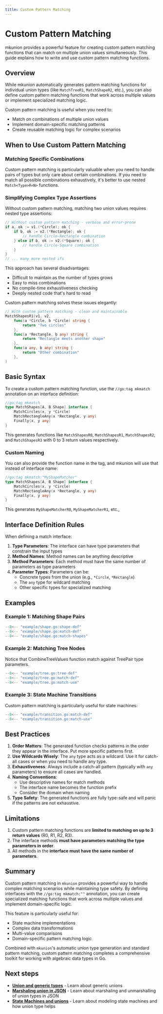 ```yaml
---
title: Custom Pattern Matching
---
```

# Custom Pattern Matching

mkunion provides a powerful feature for creating custom pattern matching functions that can match on multiple union values simultaneously. This guide explains how to write and use custom pattern matching functions.

## Overview

While mkunion automatically generates pattern matching functions for individual union types (like `MatchTreeR1`, `MatchShapeR2`, etc.), you can also define custom pattern matching functions that work across multiple values or implement specialized matching logic.

Custom pattern matching is useful when you need to:
- Match on combinations of multiple union values
- Implement domain-specific matching patterns
- Create reusable matching logic for complex scenarios

## When to Use Custom Pattern Matching

### Matching Specific Combinations
Custom pattern matching is particularly valuable when you need to handle pairs of types but only care about certain combinations. If you need to match all possible combinations exhaustively, it's better to use nested `Match<Type>R<N>` functions.

### Simplifying Complex Type Assertions
Without custom pattern matching, matching two union values requires nested type assertions:

```go
// Without custom pattern matching - verbose and error-prone
if a, ok := v1.(*Circle); ok {
    if b, ok := v2.(*Rectangle); ok {
        // handle Circle-Rectangle combination
    } else if b, ok := v2.(*Square); ok {
        // handle Circle-Square combination
    }
}
// ... many more nested ifs
```

This approach has several disadvantages:
- Difficult to maintain as the number of types grows
- Easy to miss combinations
- No compile-time exhaustiveness checking
- Deeply nested code that's hard to read

Custom pattern matching solves these issues elegantly:

```go
// With custom pattern matching - clean and maintainable
MatchShapesR1(v1, v2,
    func(a *Circle, b *Circle) string { 
        return "Two circles" 
    },
    func(a *Rectangle, b any) string { 
        return "Rectangle meets another shape" 
    },
    func(a any, b any) string { 
        return "Other combination" 
    },
)
```

## Basic Syntax

To create a custom pattern matching function, use the `//go:tag mkmatch` annotation on an interface definition:

```go
//go:tag mkmatch
type MatchShapes[A, B Shape] interface {
    MatchCircles(x, y *Circle)
    MatchRectangleAny(x *Rectangle, y any)
    Finally(x, y any)
}
```

This generates functions like `MatchShapesR0`, `MatchShapesR1`, `MatchShapesR2`, and `MatchShapesR3` with 0 to 3 return values respectively.

### Custom Naming

You can also provide the function name in the tag, and mkunion will use that instead of interface name:

```go
//go:tag mkmatch:"MyShapeMatcher"
type MatchShapes[A, B Shape] interface {
    MatchCircles(x, y *Circle)
    MatchRectangleAny(x *Rectangle, y any)
    Finally(x, y any)
}
```

This generates `MyShapeMatcherR0`, `MyShapeMatcherR1`, etc., 

## Interface Definition Rules

When defining a match interface:

1. **Type Parameters**: The interface can have type parameters that constrain the input types
2. **Method Names**: Method names can be anything descriptive
3. **Method Parameters**: Each method must have the same number of parameters as type parameters
4. **Parameter Types**: Parameters can be:
   - Concrete types from the union (e.g., `*Circle`, `*Rectangle`)
   - The `any` type for wildcard matching
   - Other specific types for specialized matching

## Examples

### Example 1: Matching Shape Pairs

```go title="example/shape.go"
--8<-- "example/shape.go:shape-def"
--8<-- "example/shape.go:match-def"
--8<-- "example/shape.go:match-shapes"
```

### Example 2: Matching Tree Nodes

Notice that CombineTreeValues function match against TreePair type parameters.

```go title="example/tree.go"
--8<-- "example/tree.go:tree-def"
--8<-- "example/tree.go:match-def"
--8<-- "example/tree.go:match-use"
```

### Example 3: State Machine Transitions

Custom pattern matching is particularly useful for state machines:

```go title="example/transition.go"
--8<-- "example/transition.go:match-def"
--8<-- "example/transition.go:match-use"
```

## Best Practices

1. **Order Matters**: The generated function checks patterns in the order they appear in the interface. Put more specific patterns first.
2. **Use Wildcards Wisely**: The `any` type acts as a wildcard. Use it for catch-all cases or when you need to handle any type.
3. **Exhaustiveness**: Always include a catch-all pattern (typically with `any` parameters) to ensure all cases are handled.
4. **Naming Conventions**:
    - Use descriptive names for match methods
    - The interface name becomes the function prefix
    - Consider the domain when naming
5. **Type Safety**: The generated functions are fully type-safe and will panic if the patterns are not exhaustive.


## Limitations

1. Custom pattern matching functions are **limited to matching on up to 3 return values** (R0, R1, R2, R3).
2. The interface methods **must have parameters matching the type parameters in order**.
3. All methods in the **interface must have the same number of parameters**.

## Summary

Custom pattern matching in `mkunion` provides a powerful way to handle complex matching scenarios while maintaining type safety. 
By defining interfaces with the `//go:tag mkmatch:""` annotation, you can create specialized matching functions that work across multiple values and implement domain-specific logic.

This feature is particularly useful for:

- State machine implementations
- Complex data transformations
- Multi-value comparisons
- Domain-specific pattern matching logic

Combined with `mkunion`'s automatic union type generation and standard pattern matching, custom pattern matching completes a comprehensive toolkit for working with algebraic data types in Go.

## Next steps

- **[Union and generic types](./examples/generic_union.md)** - Learn about generic unions
- **[Marshaling union in JSON](./examples/json.md)** - Learn about marshaling and unmarshalling of union types in JSON
- **[State Machines and unions](./examples/state_machine.md)** - Learn about modeling state machines and how union type helps
